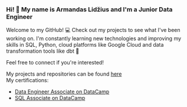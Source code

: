 ### Hi! :wave: My name is Armandas Lidžius and I'm a Junior Data Engineer

Welcome to my GitHub! :computer: Check out my projects to see what I've been working on.
I'm constantly learning new technologies and improving my skills in SQL,
Python, cloud platforms like Google Cloud and data transformation tools like dbt :floppy_disk:

Feel free to connect if you're interested!

My projects and repositories can be found [here](https://github.com/armandaslid?tab=repositories)  
My certifications:
- [Data Engineer Associate on DataCamp](https://www.datacamp.com/certificate/DEA0010649662241)
- [SQL Associate on DataCamp](https://www.datacamp.com/certificate/SQA0010389827203)
